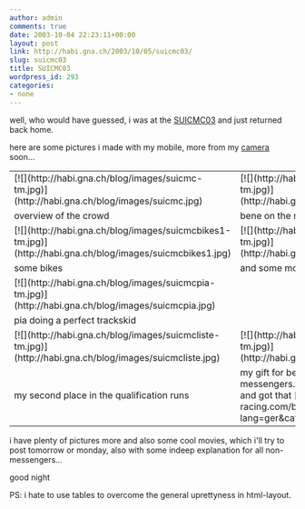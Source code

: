 ```yaml
---
author: admin
comments: true
date: 2003-10-04 22:23:11+00:00
layout: post
link: http://habi.gna.ch/2003/10/05/suicmc03/
slug: suicmc03
title: SUICMC03
wordpress_id: 293
categories:
- none
---
```


well, who would have guessed, i was at the [SUICMC03](http://www.suicmc03.ch/html/d/hello.html) and just returned back home.  

here are some pictures i made with my mobile, more from my [camera](http://www.dpreview.com/reviews/sonydscp9/) soon...  

<table >
	<tr >
		
<td >[![](http://habi.gna.ch/blog/images/suicmc-tm.jpg)](http://habi.gna.ch/blog/images/suicmc.jpg)
</td>
		
<td >[![](http://habi.gna.ch/blog/images/suicmcbene-tm.jpg)](http://habi.gna.ch/blog/images/suicmcbene.jpg)
</td>
</tr>
<tr >
		
<td >overview of the crowd
</td>
		
<td >bene on the run
</td>
	</tr>
<tr >
		
<td >[![](http://habi.gna.ch/blog/images/suicmcbikes1-tm.jpg)](http://habi.gna.ch/blog/images/suicmcbikes1.jpg)
</td>
		
<td >[![](http://habi.gna.ch/blog/images/suicmcbikes2-tm.jpg)](http://habi.gna.ch/blog/images/suicmcbikes2.jpg)
</td>
	</tr>
<tr >
		
<td >some bikes
</td>
		
<td >and some more
</td>
	</tr>
<tr >
		
<td >[![](http://habi.gna.ch/blog/images/suicmcpia-tm.jpg)](http://habi.gna.ch/blog/images/suicmcpia.jpg)
</td>
	</tr>
<tr >
		
<td >pia doing a perfect trackskid
</td>
	</tr>
	<tr >
		
<td >[![](http://habi.gna.ch/blog/images/suicmcliste-tm.jpg)](http://habi.gna.ch/blog/images/suicmcliste.jpg)
</td>
		
<td >[![](http://habi.gna.ch/blog/images/suicmcbruelle-tm.jpg)](http://habi.gna.ch/blog/images/suicmcbruelle.jpg)
</td>
	</tr>
<tr >
		
<td >my second place in the qualification runs
</td>
		
<td >my gift for being number ten of all swiss bike messengers. (btw: pia won the women main race and got that [gift](http://www.bmc-racing.com/bikes.cfm?lang=ger&catID=4&modID=28)...)
</td>
	</tr>
</table>
  

i have plenty of pictures more and also some cool movies, which i'll try to post tomorrow or monday, also with some indeep explanation for all non-messengers...
  
  

good night


PS: i hate to use tables to overcome the general uprettyness in html-layout.
